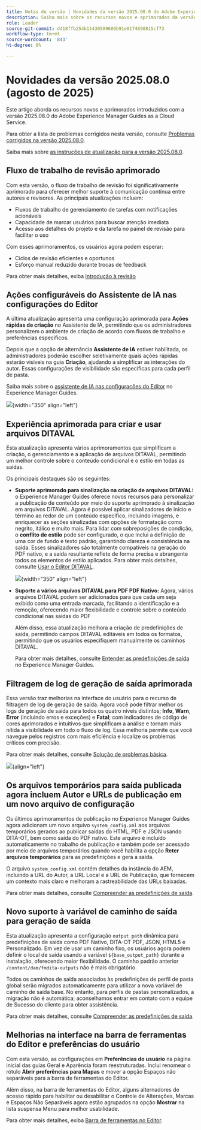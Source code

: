 ```yaml
---
title: Notas de versão | Novidades da versão 2025.08.0 do Adobe Experience Manager Guides
description: Saiba mais sobre os recursos novos e aprimorados da versão 2025.08.0 do Adobe Experience Manager Guides
role: Leader
source-git-commit: d418ffb254b11430509609b91e0174690815cf73
workflow-type: tm+mt
source-wordcount: '843'
ht-degree: 0%

---
```


# Novidades da versão 2025.08.0 (agosto de 2025)

Este artigo aborda os recursos novos e aprimorados introduzidos com a versão 2025.08.0 do Adobe Experience Manager Guides as a Cloud Service.

Para obter a lista de problemas corrigidos nesta versão, consulte [Problemas corrigidos na versão 2025.08.0](fixed-issues-2025-08-0.md).

Saiba mais sobre [as instruções de atualização para a versão 2025.08.0](../release-info/upgrade-instructions-2025-08-0.md).


## Fluxo de trabalho de revisão aprimorado

Com esta versão, o fluxo de trabalho de revisão foi significativamente aprimorado para oferecer melhor suporte à comunicação contínua entre autores e revisores. As principais atualizações incluem:

- Fluxos de trabalho de gerenciamento de tarefas com notificações acionáveis
- Capacidade de marcar usuários para buscar atenção imediata
- Acesso aos detalhes do projeto e da tarefa no painel de revisão para facilitar o uso

Com esses aprimoramentos, os usuários agora podem esperar:

- Ciclos de revisão eficientes e oportunos
- Esforço manual reduzido durante trocas de feedback

Para obter mais detalhes, exiba [Introdução à revisão](../user-guide/review.md)

## Ações configuráveis do Assistente de IA nas configurações do Editor

A última atualização apresenta uma configuração aprimorada para **Ações rápidas de criação** no Assistente de IA, permitindo que os administradores personalizem o ambiente de criação de acordo com fluxos de trabalho e preferências específicos.

Depois que a opção de alternância **Assistente de IA** estiver habilitada, os administradores poderão escolher seletivamente quais ações rápidas estarão visíveis na guia **Criação**, ajudando a simplificar as interações do autor. Essas configurações de visibilidade são específicas para cada perfil de pasta.

Saiba mais sobre o [assistente de IA nas configurações do Editor](../user-guide/web-editor-settings.md#general) no Experience Manager Guides.

![](assets/authoring-quick-actions.png){width="350" align="left"}


## Experiência aprimorada para criar e usar arquivos DITAVAL

Esta atualização apresenta vários aprimoramentos que simplificam a criação, o gerenciamento e a aplicação de arquivos DITAVAL, permitindo um melhor controle sobre o conteúdo condicional e o estilo em todas as saídas.

Os principais destaques são os seguintes:

- **Suporte aprimorado para sinalização na criação de arquivos DITAVAL:** o Experience Manager Guides oferece novos recursos para personalizar a publicação de conteúdo por meio do suporte aprimorado à sinalização em arquivos DITAVAL. Agora é possível aplicar sinalizadores de início e término ao redor de um conteúdo específico, incluindo imagens, e enriquecer as seções sinalizadas com opções de formatação como negrito, itálico e muito mais. Para lidar com sobreposições de condição, o **conflito de estilo** pode ser configurado, o que inclui a definição de uma cor de fundo e texto padrão, garantindo clareza e consistência na saída. Esses sinalizadores são totalmente compatíveis na geração do PDF nativo, e a saída resultante reflete de forma precisa e abrangente todos os elementos de estilo aplicados.
Para obter mais detalhes, consulte [Usar o Editor DITAVAL](../user-guide/ditaval-editor.md).

  ![](assets/ditaval-flag-style-new.png){width="350" align="left"}

- **Suporte a vários arquivos DITAVAL para PDF PDF Nativo:** Agora, vários arquivos DITAVAL podem ser adicionados para que cada um seja exibido como uma entrada marcada, facilitando a identificação e a remoção, oferecendo maior flexibilidade e controle sobre o conteúdo condicional nas saídas do PDF

  Além disso, essa atualização melhora a criação de predefinições de saída, permitindo campos DITAVAL editáveis em todos os formatos, permitindo que os usuários especifiquem manualmente os caminhos DITAVAL.

  Para obter mais detalhes, consulte [Entender as predefinições de saída](../user-guide/generate-output-understand-presets.md) no Experience Manager Guides.

## Filtragem de log de geração de saída aprimorada

Essa versão traz melhorias na interface do usuário para o recurso de filtragem de log de geração de saída. Agora você pode filtrar melhor os logs de geração de saída para todos os quatro níveis distintos; **Info**, **Warn**, **Error** (incluindo erros e exceções) e **Fatal**; com indicadores de código de cores aprimorados e intuitivos que simplificam a análise e tornam mais nítida a visibilidade em todo o fluxo de log. Essa melhoria permite que você navegue pelos registros com mais eficiência e localize os problemas críticos com precisão.

Para obter mais detalhes, consulte [Solução de problemas básica](../user-guide/generate-output-basic-troubleshooting.md).

![](./assets/log-file-new.png){align="left"}


## Os arquivos temporários para saída publicada agora incluem Autor e URLs de publicação em um novo arquivo de configuração

Os últimos aprimoramentos de publicação no Experience Manager Guides agora adicionam um novo arquivo `system_config.xml` aos arquivos temporários gerados ao publicar saídas do HTML, PDF e JSON usando DITA-OT, bem como saída do PDF nativo. Este arquivo é incluído automaticamente no trabalho de publicação e também pode ser acessado por meio de arquivos temporários quando você habilita a opção **Reter arquivos temporários** para as predefinições e gera a saída.

O arquivo `system_config.xml` contém detalhes da instância do AEM, incluindo a URL do Autor, a URL Local e a URL de Publicação, que fornecem um contexto mais claro e melhoram a rastreabilidade das URLs baixadas.

Para obter mais detalhes, consulte [Compreender as predefinições de saída](../user-guide/generate-output-understand-presets.md).

## Novo suporte à variável de caminho de saída para geração de saída

Esta atualização apresenta a configuração `output path` dinâmica para predefinições de saída como PDF Nativo, DITA-OT PDF, JSON, HTML5 e Personalizado. Em vez de usar um caminho fixo, os usuários agora podem definir o local de saída usando a variável `${base_output_path}` durante a instalação, oferecendo maior flexibilidade. O caminho padrão anterior `/content/dam/fmdita-outputs` não é mais obrigatório.

Todos os caminhos de saída associados às predefinições de perfil de pasta global serão migrados automaticamente para utilizar a nova variável de caminho de saída base. No entanto, para perfis de pastas personalizados, a migração não é automática; aconselhamos entrar em contato com a equipe de Sucesso do cliente para obter assistência.

Para obter mais detalhes, consulte [Compreender as predefinições de saída](../user-guide/generate-output-understand-presets.md).

## Melhorias na interface na barra de ferramentas do Editor e preferências do usuário

Com esta versão, as configurações em **Preferências do usuário** na página inicial das guias Geral e Aparência foram reestruturadas. Inclui renomear o rótulo **Abrir preferências para Mapas** e mover a opção Espaços não separáveis para a barra de ferramentas do Editor.

Além disso, na barra de ferramentas do Editor, alguns alternadores de acesso rápido para habilitar ou desabilitar o Controle de Alterações, Marcas e Espaços Não Separáveis agora estão agrupados na opção **Mostrar** na lista suspensa Menu para melhor usabilidade.

Para obter mais detalhes, exiba [Barra de ferramentas no Editor](../user-guide/web-editor-toolbar.md#menu-dropdown).






